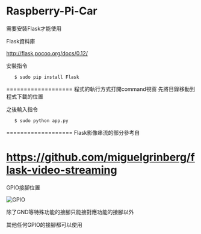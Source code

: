 # Raspberry-Pi-Car
需要安裝Flask才能使用

Flask資料庫 

http://flask.pocoo.org/docs/0.12/

安裝指令
```
   $ sudo pip install Flask
```
===================
程式的執行方式打開command視窗
先將目錄移動到程式下載的位置

之後輸入指令
```
   $ sudo python app.py
```
===================
Flask影像串流的部分參考自

https://github.com/miguelgrinberg/flask-video-streaming
===================
GPIO接腳位置

![GPIO](https://pic.pimg.tw/magicjackting/1462987943-3402620679.png)

除了GND等特殊功能的接腳只能接對應功能的接腳以外

其他任何GPIO的接腳都可以使用
